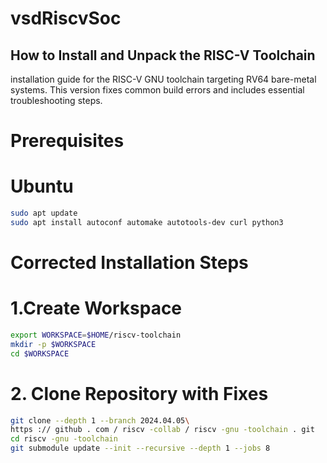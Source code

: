 # vsdRiscvSoc
## How to Install and Unpack the RISC-V Toolchain
installation guide for the RISC-V GNU toolchain targeting RV64 bare-metal systems. This version fixes common build errors and includes essential troubleshooting steps.
# Prerequisites
# Ubuntu
```bash
sudo apt update
sudo apt install autoconf automake autotools-dev curl python3 
```
# Corrected Installation Steps
# 1.Create Workspace
```bash
export WORKSPACE=$HOME/riscv-toolchain
mkdir -p $WORKSPACE
cd $WORKSPACE
```
# 2. Clone Repository with Fixes
```bash
git clone --depth 1 --branch 2024.04.05\
https :// github . com / riscv -collab / riscv -gnu -toolchain . git
cd riscv -gnu -toolchain
git submodule update --init --recursive --depth 1 --jobs 8
```